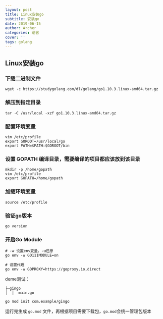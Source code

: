 ```yaml
---
layout: post
title: Linux安装go
subtitle: 安装go
date: 2019-06-15
author: Archer
categories: 语言
cover: ''
tags: golang
---
```


## Linux安装go

### 下载二进制文件

```shell
wget -c https://studygolang.com/dl/golang/go1.10.3.linux-amd64.tar.gz
```

### 解压到指定目录

```shell
tar -C /usr/local -xzf go1.10.3.linux-amd64.tar.gz
```

### 配置环境变量

```shell
vim /etc/profile
export GOROOT=/usr/local/go
export PATH=$PATH:$GOROOT/bin
```

### 设置 GOPATH 编译目录，需要编译的项目都应该放到该目录

```shell
mkdir -p /home/gopath
vim /etc/profile
export GOPATH=/home/gopath
```

### 加载环境变量

```shell
source /etc/profile
```

### 验证go版本

```shell
go version
```

### 开启Go Module

```shell
# -w 设置env变量，-u还原
go env -w GO111MODULE=on

# 设置代理
go env -w GOPROXY=https://goproxy.io,direct
```

deme测试：

```text
├─gingo
│  │  main.go
```

```shell
go mod init com.example/gingo
```

运行完生成 `go.mod` 文件，再根据项目需要下载包，`go.mod`会统一管理包版本
